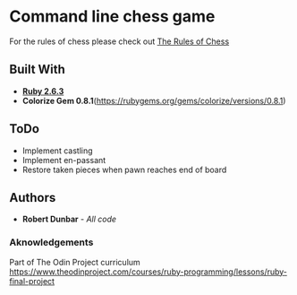 # Command line chess game

For the rules of chess please check out [The Rules of Chess](https://www.chessvariants.com/d.chess/chess.html)

## Built With

* [**Ruby 2.6.3**](https://www.ruby-lang.org/en/)
* **Colorize Gem 0.8.1**(https://rubygems.org/gems/colorize/versions/0.8.1)

## ToDo

* Implement castling
* Implement en-passant
* Restore taken pieces when pawn reaches end of board

## Authors

* **Robert Dunbar** - *All code*

### Aknowledgements

Part of The Odin Project curriculum https://www.theodinproject.com/courses/ruby-programming/lessons/ruby-final-project



